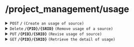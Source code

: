 # /project_management/usage

<details>
<summary><code>POST</code> <code><b>/</b></code> <code>(Create an usage of source)</code></summary>

<br />

##### Headers
| key | values | description |
| --- | ------ | ----------- |
| --- | ------ | ----------- |
##### Body
| key                | required | data type | description                              |
| ------------------ | -------- | --------- | ---------------------------------------- |
| PID                | true     | string    | id of the project                        |
| SRID               | true     | string    | id of the source                         |
| amount             | true     | int       | amount of the source                     |
| unit               | true     | string    | the unit of the source                   |
##### Responses
| http code    | content-type         | description                        |
| ------------ | -------------------- | ---------------------------------- |
| `200`        | `application/json`   | `{'message': 'Usage added successfully!','data': {'PID': (str), 'SRID': (str), 'amount': (int), 'unit': (str)}}` |
| `400`        | `text/plain`         | `{'Error': error massage}`         |
| `500`        | `text/plain`         | `{'Error': 'server error'}`        |
</details>

<details>
<summary><code>Delete</code> <code><b>/{PID}/{SRID}</b></code> <code>(Remove usage of a source)</code></summary>

<br />

##### Headers
| key | values | description |
| --- | ------ | ----------- |
| --- | ------ | ----------- |
##### Path Parameters
| key  | required | data type | description         |
| ---- | -------- | --------- | ------------------- |
| PID  | true     | string    | id of the project   |
| SRID | true     | string    | id of the source    |
##### Responses
| http code    | content-type | description                                     |
| ------------ | -------------| ----------------------------------------------- |
| `204`        | `text/plain` | `{'message': 'Source deleted successfully!'}`   |
| `404`        | `text/plain` | `{'Error': 'Source not found'}`                 |
| `500`        | `text/plain` | `{'Error': 'server error'}`                     |

</details>

<details>
<summary><code>PUT</code> <code><b>/{PID}/{SRID}</b></code> <code>(Revise usage of source)</code></summary>

<br />

##### Headers
| key | values | description |
| --- | ------ | ----------- |
| --- | ------ | ----------- |
##### Path Parameters
| key    | required | data type | description                |
| ------ | -------- | --------- | -------------------------- |
| PID    | true     | string    | id of the project          |
| SRID   | true     | string    | id of the source           |
##### Body
| key    | required | data type | description                |
| ------ | -------- | --------- | -------------------------- |
| PID    | true     | string    | id of the project          |
| SRID   | true     | string    | id of the source           |
| amount | true     | int       | the amount of the source   |
| unit   | true     | number    | the unit of the source     |
##### Responses
| http code    | content-type | description                                   |
| ------------ | -------------| -------------------------------------         |
| `200`        | `text/plain` | `{'message': 'Material updated successfully!', 'data': {'PID': (str), 'SRID': (str), 'amount': (int), 'unit': (str)}}`|
| `400`        | `text/plain` | `{'Error': 'client error'}`                   |
| `404`        | `text/plain` | `{'Error': 'Source not found'}`               |
| `500`        | `text/plain` | `{'Error': 'server error'}`                   |

</details>

<details>
<summary><code>GET</code> <code><b>/{PID}/{SRID}</b></code> <code>(Retrieve the detail of usage)</code></summary>

<br />

##### Headers
| key | values | description |
| --- | ------ | ----------- |
| --- | ------ | ----------- |
##### Path Parameters
| key  | required | data type | description           |
| ---- | -------- | --------- | --------------------- |
| PID  | true     | string    | id of the project     |
| SRID | true     | string    | id of the source      |
##### Responses
| http code    | content-type       | description                                 |
| ------------ | ------------------ | ------------------------------------------- |
| `200`        | `application/json` | `{'PID': (str), 'SRID': (str), 'name': (str), 'amount': (int), 'unit': (str)}`       |
| `404`        | `text/plain`       | `{'Error': 'Source not found'}`             |
| `500`        | `text/plain`       | `{'Error': 'server error'}`                 |

</details>